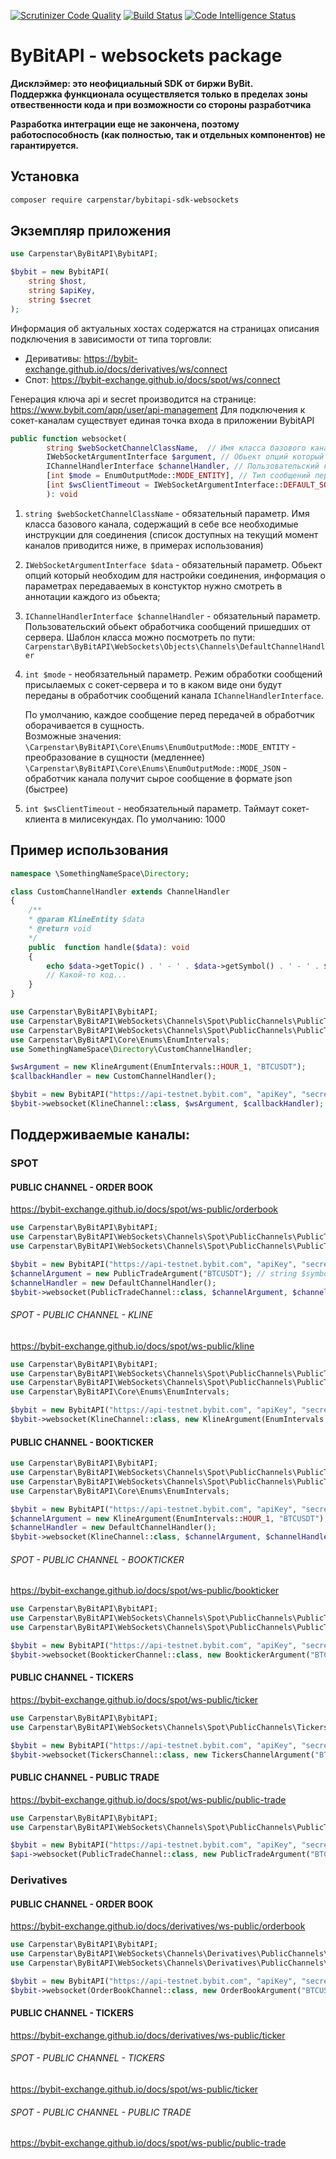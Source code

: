 [![Scrutinizer Code Quality](https://scrutinizer-ci.com/g/carpenstar/bybitapi-sdk-websockets/badges/quality-score.png?b=master)](https://scrutinizer-ci.com/g/carpenstar/bybitapi-sdk-websockets/?branch=master)
[![Build Status](https://scrutinizer-ci.com/g/carpenstar/bybitapi-sdk-websockets/badges/build.png?b=master)](https://scrutinizer-ci.com/g/carpenstar/bybitapi-sdk-websockets/build-status/master)
[![Code Intelligence Status](https://scrutinizer-ci.com/g/carpenstar/bybitapi-sdk-websockets/badges/code-intelligence.svg?b=master)](https://scrutinizer-ci.com/code-intelligence)

# ByBitAPI - websockets package

**Дисклэймер: это неофициальный SDK от биржи ByBit.   
Поддержка функционала осуществляется только в пределах зоны отвественности кода и при возможности со стороны разработчика**  

**Разработка интеграции еще не закончена, поэтому работоспособность (как полностью, так и отдельных компонентов) не гарантируется.**

## Установка


```sh 
composer require carpenstar/bybitapi-sdk-websockets
```

## Экземпляр приложения

```php
use Carpenstar\ByBitAPI\BybitAPI;

$bybit = new BybitAPI(
    string $host, 
    string $apiKey, 
    string $secret
);

```

Информация об актуальных хостах содержатся на страницах описания подключения в зависимости от типа торговли: 
- Деривативы: https://bybit-exchange.github.io/docs/derivatives/ws/connect
- Спот: https://bybit-exchange.github.io/docs/spot/ws/connect

Генерация ключа api и secret производится на странице: https://www.bybit.com/app/user/api-management
Для подключения к сокет-каналам существует единая точка входа в приложении BybitAPI

```php
public function websocket(
        string $webSocketChannelClassName,  // Имя класса базового канала, содержащий в себе все необходимые инструкции для соединения
        IWebSocketArgumentInterface $argument, // Обьект опций который необходим для настройки соединения
        IChannelHandlerInterface $channelHandler, // Пользовательский коллбэк сообщений пришедших от сервера.
        [int $mode = EnumOutputMode::MODE_ENTITY], // Тип сообщений передаваемых в коллбэк (dto или json)
        [int $wsClientTimeout = IWebSocketArgumentInterface::DEFAULT_SOCKET_CLIENT_TIMEOUT] // Таймаут сокет-клиента в милисекундах. По умолчанию: 1000
        ): void
```
 
1. `string $webSocketChannelClassName` - обязательный параметр. Имя класса базового канала, содержащий в себе все необходимые инструкции для соединения
(cписок доступных на текущий момент каналов приводится ниже, в примерах использования)  


2. `IWebSocketArgumentInterface $data` - обязательный параметр. Обьект опций который необходим для настройки соединения, информация о параметрах передаваемых в констуктор нужно смотреть в аннотации каждого из обьекта;


3. `IChannelHandlerInterface $channelHandler` - обязательный параметр. Пользовательский обьект обработчика сообщений пришедших от сервера. 
   Шаблон класса можно посмотреть по пути: `Carpenstar\ByBitAPI\WebSockets\Objects\Channels\DefaultChannelHandler`


4. `int $mode` - необязательный параметр. Режим обработки сообщений присылаемых с сокет-сервера и то в каком виде они будут переданы в обработчик сообщений канала `IChannelHandlerInterface`. 
    
    По умолчанию, каждое сообщение перед передачей в обработчик оборачивается в сущность.  
    Возможные значения:  
    `\Carpenstar\ByBitAPI\Core\Enums\EnumOutputMode::MODE_ENTITY` - преобразование в сущности (медленнее)  
    `\Carpenstar\ByBitAPI\Core\Enums\EnumOutputMode::MODE_JSON` - обработчик канала получит сырое сообщение в формате json (быстрее)


5. `int $wsClientTimeout` - необязательный параметр. Таймаут сокет-клиента в милисекундах. По умолчанию: 1000

## Пример использования

```php
namespace \SomethingNameSpace\Directory;

class CustomChannelHandler extends ChannelHandler
{
    /**
    * @param KlineEntity $data
    * @return void
    */
    public  function handle($data): void
    {
        echo $data->getTopic() . ' - ' . $data->getSymbol() . ' - ' . $data->getTradingVolume();
        // Какой-то код...
    }
}
```

```php
use Carpenstar\ByBitAPI\BybitAPI;
use Carpenstar\ByBitAPI\WebSockets\Channels\Spot\PublicChannels\PublicTrade\KlineChannel;
use Carpenstar\ByBitAPI\WebSockets\Channels\Spot\PublicChannels\PublicTrade\Argument\KlineArgument;
use Carpenstar\ByBitAPI\Core\Enums\EnumIntervals;
use SomethingNameSpace\Directory\CustomChannelHandler;

$wsArgument = new KlineArgument(EnumIntervals::HOUR_1, "BTCUSDT");
$callbackHandler = new CustomChannelHandler();

$bybit = new BybitAPI("https://api-testnet.bybit.com", "apiKey", "secret");
$bybit->websocket(KlineChannel::class, $wsArgument, $callbackHandler);
```

## Поддерживаемые каналы:

### SPOT

#### PUBLIC CHANNEL - ORDER BOOK
https://bybit-exchange.github.io/docs/spot/ws-public/orderbook

```php
use Carpenstar\ByBitAPI\BybitAPI;
use Carpenstar\ByBitAPI\WebSockets\Channels\Spot\PublicChannels\PublicTrade\Argument\PublicTradeArgument;
use Carpenstar\ByBitAPI\WebSockets\Channels\Spot\PublicChannels\PublicTrade\PublicTradeChannel;

$bybit = new BybitAPI("https://api-testnet.bybit.com", "apiKey", "secret");
$channelArgument = new PublicTradeArgument("BTCUSDT"); // string $symbol, [?string $reqId = null]
$channelHandler = new DefaultChannelHandler();
$bybit->websocket(PublicTradeChannel::class, $channelArgument, $channelHandler);
```


###### SPOT - PUBLIC CHANNEL - KLINE
https://bybit-exchange.github.io/docs/spot/ws-public/kline

```php
use Carpenstar\ByBitAPI\BybitAPI;
use Carpenstar\ByBitAPI\WebSockets\Channels\Spot\PublicChannels\PublicTrade\KlineChannel;
use Carpenstar\ByBitAPI\WebSockets\Channels\Spot\PublicChannels\PublicTrade\Argument\KlineArgument;
use Carpenstar\ByBitAPI\Core\Enums\EnumIntervals;

$bybit = new BybitAPI("https://api-testnet.bybit.com", "apiKey", "secret");
$bybit->websocket(KlineChannel::class, new KlineArgument(EnumIntervals::HOUR_1, "BTCUSDT"), new CustomChannelHandler());
```

#### PUBLIC CHANNEL - BOOKTICKER
```php
use Carpenstar\ByBitAPI\BybitAPI;
use Carpenstar\ByBitAPI\WebSockets\Channels\Spot\PublicChannels\PublicTrade\Argument\PublicTradeArgument;
use Carpenstar\ByBitAPI\WebSockets\Channels\Spot\PublicChannels\PublicTrade\PublicTradeChannel;
use Carpenstar\ByBitAPI\Core\Enums\EnumIntervals;

$bybit = new BybitAPI("https://api-testnet.bybit.com", "apiKey", "secret");
$channelArgument = new KlineArgument(EnumIntervals::HOUR_1, "BTCUSDT"); // string $interval, string $symbol, [?string $reqId = null]
$channelHandler = new DefaultChannelHandler();
$bybit->websocket(KlineChannel::class, $channelArgument, $channelHandler);
```

###### SPOT - PUBLIC CHANNEL - BOOKTICKER
https://bybit-exchange.github.io/docs/spot/ws-public/bookticker

```php
use Carpenstar\ByBitAPI\BybitAPI;
use Carpenstar\ByBitAPI\WebSockets\Channels\Spot\PublicChannels\PublicTrade\PublicTradeChannel;
use Carpenstar\ByBitAPI\WebSockets\Channels\Spot\PublicChannels\PublicTrade\Argument\BooktickerArgument;

$bybit = new BybitAPI("https://api-testnet.bybit.com", "apiKey", "secret");
$bybit->websocket(BooktickerChannel::class, new BooktickerArgument("BTCUSDT"), new CustomChannelHandler());
```

#### PUBLIC CHANNEL - TICKERS
https://bybit-exchange.github.io/docs/spot/ws-public/ticker

```php
use Carpenstar\ByBitAPI\BybitAPI;
use Carpenstar\ByBitAPI\WebSockets\Channels\Spot\PublicChannels\Tickers\TickersChannel;

$bybit = new BybitAPI("https://api-testnet.bybit.com", "apiKey", "secret");
$bybit->websocket(TickersChannel::class, new TickersChannelArgument("BTCUSDT"), new CustomChannelHandler());
```

#### PUBLIC CHANNEL - PUBLIC TRADE
https://bybit-exchange.github.io/docs/spot/ws-public/public-trade

```php
use Carpenstar\ByBitAPI\BybitAPI;
use Carpenstar\ByBitAPI\WebSockets\Channels\Spot\PublicChannels\PublicTrade\PublicTradeChannel;

$bybit = new BybitAPI("https://api-testnet.bybit.com", "apiKey", "secret");
$api->websocket(PublicTradeChannel::class, new PublicTradeArgument("BTCUSDT"), new CustomChannelHandler());
```

### Derivatives

#### PUBLIC CHANNEL - ORDER BOOK
https://bybit-exchange.github.io/docs/derivatives/ws-public/orderbook

```php
use Carpenstar\ByBitAPI\BybitAPI;
use Carpenstar\ByBitAPI\WebSockets\Channels\Derivatives\PublicChannels\OrderBook\OrderBookChannel;
use Carpenstar\ByBitAPI\WebSockets\Channels\Derivatives\PublicChannels\OrderBook\Argument\OrderBookArgument;

$bybit = new BybitAPI("https://api-testnet.bybit.com", "apiKey", "secret");
$bybit->websocket(OrderBookChannel::class, new OrderBookArgument("BTCUSDT", 40), new CustomChannelHandler());
```

#### PUBLIC CHANNEL - TICKERS
https://bybit-exchange.github.io/docs/derivatives/ws-public/ticker

###### SPOT - PUBLIC CHANNEL - TICKERS
https://bybit-exchange.github.io/docs/spot/ws-public/ticker

###### SPOT - PUBLIC CHANNEL - PUBLIC TRADE
https://bybit-exchange.github.io/docs/spot/ws-public/public-trade
